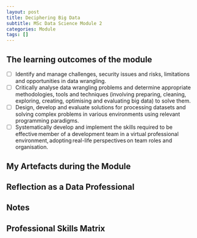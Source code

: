 ```yaml
---
layout: post
title: Deciphering Big Data
subtitle: MSc Data Science Module 2
categories: Module
tags: []
---
```


## The learning outcomes of the module
- [ ] Identify and manage challenges, security issues and risks, limitations and opportunities in data wrangling.
- [ ] Critically analyse data wrangling problems and determine appropriate methodologies, tools and techniques (involving preparing, cleaning, exploring, creating, optimising and evaluating big data) to solve them.
- [ ] Design, develop and evaluate solutions for processing datasets and solving complex problems in various environments using relevant programming paradigms.
- [ ] Systematically develop and implement the skills required to be effective member of a development team in a virtual professional environment, adopting real-life perspectives on team roles and organisation.

## My Artefacts during the Module 

## Reflection as a Data Professional 

## Notes 

## Professional Skills Matrix
